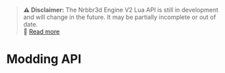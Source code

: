 > **⚠️ Disclaimer:** The Nrbbr3d Engine V2 Lua API is still in development and will change in the future. It may be partially incomplete or out of date.  
> 📖 [Read more](.../Lua%20API%20reference.html#important)

# Modding API
